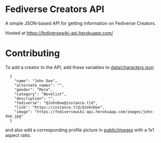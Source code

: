 # Fediverse Creators API

A simple JSON-based API for getting information on Fediverse Creators. 

Hosted at https://fediversewiki-api.herokuapp.com/


# Contributing
To add a creator to the API, add these variables to [data/characters.json](https://github.com/fediversewiki/fediversewiki-api/blob/master/data/characters.json)

```
  {
    "name": "John Doe",
    "alternate_names": "",
    "gender": "Male",
    "category": "Novelist",
    "description": "",
    "fediverse": "@JohnDoe@instance.tld",
    "link": "https://instance.tld/@JohnDoe",
    "image": "https://fediversewiki-api.herokuapp.com/images/john-doe.jpg"
  }
```
  and also add a corresponding profile picture in [public/images](https://github.com/fediversewiki/fediversewiki-api/tree/master/public/images) with a 1x1 aspect ratio.
